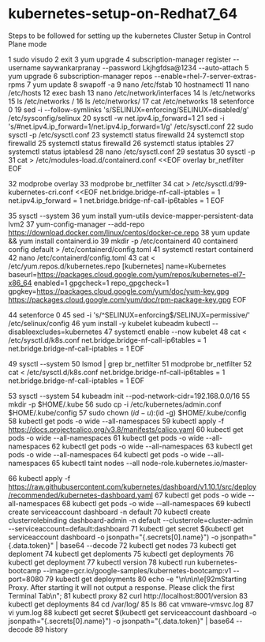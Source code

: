 # kubernetes-setup-on-Redhat7_64
Steps to be followed for setting up the kubernetes Cluster Setup in Control Plane mode


1  sudo visudo
2  exit
3  yum upgrade
4  subscription-manager register --username saywankarpranay --password Lkjhgfdsa@1234 --auto-attach
5  yum upgrade
6  subscription-manager repos --enable=rhel-7-server-extras-rpms
7  yum update
8  swapoff -a
9  nano /etc/fstab
10  hostnamectl
11  nano /etc/hosts
12  exec bash
13  nano /etc/network/interfaces
14  ls /etc/networks
15  ls /etc/networks /
16  ls /etc/networks/
17  cat /etc/networks
18  setenforce 0
19  sed -i --follow-symlinks 's/SELINUX=enforcing/SELINUX=disabled/g' /etc/sysconfig/selinux
20  sysctl -w net.ipv4.ip_forward=1
21  sed -i 's/#net.ipv4.ip_forward=1/net.ipv4.ip_forward=1/g' /etc/sysctl.conf
22  sudo sysctl -p /etc/sysctl.conf
23  systemctl status firewalld
24  systemctl stop firewalld
25  systemctl status firewalld
26  systemctl status iptables
27  systemctl status iptablesd
28  nano /etc/sysctl.conf
29  sestatus
30  sysctl -p
31  cat > /etc/modules-load.d/containerd.conf <<EOF
overlay
br_netfilter
EOF

32  modprobe overlay
33  modprobe br_netfilter
34  cat > /etc/sysctl.d/99-kubernetes-cri.conf <<EOF
net.bridge.bridge-nf-call-iptables  = 1
net.ipv4.ip_forward                 = 1
net.bridge.bridge-nf-call-ip6tables = 1
EOF

35  sysctl --system
36  yum install yum-utils device-mapper-persistent-data lvm2
37  yum-config-manager     --add-repo     https://download.docker.com/linux/centos/docker-ce.repo
38  yum update && yum install containerd.io
39  mkdir -p /etc/containerd
40  containerd config default > /etc/containerd/config.toml
41  systemctl restart containerd
42  nano /etc/containerd/config.toml
43  cat <<EOF > /etc/yum.repos.d/kubernetes.repo
[kubernetes]
name=Kubernetes
baseurl=https://packages.cloud.google.com/yum/repos/kubernetes-el7-x86_64
enabled=1
gpgcheck=1
repo_gpgcheck=1
gpgkey=https://packages.cloud.google.com/yum/doc/yum-key.gpg https://packages.cloud.google.com/yum/doc/rpm-package-key.gpg
EOF

44  setenforce 0
45  sed -i 's/^SELINUX=enforcing$/SELINUX=permissive/' /etc/selinux/config
46  yum install -y kubelet kubeadm kubectl --disableexcludes=kubernetes
47  systemctl enable --now kubelet
48  cat <<EOF >  /etc/sysctl.d/k8s.conf
net.bridge.bridge-nf-call-ip6tables = 1
net.bridge.bridge-nf-call-iptables = 1
EOF

49  sysctl --system
50  lsmod | grep br_netfilter
51  modprobe br_netfilter
52  cat <<EOF >  /etc/sysctl.d/k8s.conf
net.bridge.bridge-nf-call-ip6tables = 1
net.bridge.bridge-nf-call-iptables = 1
EOF

53  sysctl --system
54  kubeadm init --pod-network-cidr=192.168.0.0/16
55  mkdir -p $HOME/.kube
56  sudo cp -i /etc/kubernetes/admin.conf $HOME/.kube/config
57  sudo chown $(id -u):$(id -g) $HOME/.kube/config
58  kubectl get pods -o wide --all-namespaces
59  kubectl apply -f https://docs.projectcalico.org/v3.8/manifests/calico.yaml
60  kubectl get pods -o wide --all-namespaces
61  kubectl get pods -o wide --all-namespaces
62  kubectl get pods -o wide --all-namespaces
63  kubectl get pods -o wide --all-namespaces
64  kubectl get pods -o wide --all-namespaces
65  kubectl taint nodes --all node-role.kubernetes.io/master-



66  kubectl apply -f https://raw.githubusercontent.com/kubernetes/dashboard/v1.10.1/src/deploy/recommended/kubernetes-dashboard.yaml
67  kubectl get pods -o wide --all-namespaces
68  kubectl get pods -o wide --all-namespaces
69  kubectl create serviceaccount dashboard -n default
70  kubectl create clusterrolebinding dashboard-admin -n default --clusterrole=cluster-admin --serviceaccount=default:dashboard
71  kubectl get secret $(kubectl get serviceaccount dashboard -o jsonpath="{.secrets[0].name}") -o jsonpath="{.data.token}" | base64 --decode
72  kubectl get nodes
73  kubectl get deploment
74  kubectl get deploments
75  kubectl get deployments
76  kubectl get deployment
77  kubectl version
78  kubectl run kubernetes-bootcamp --image=gcr.io/google-samples/kubernetes-bootcamp:v1 --port=8080
79  kubectl get deployments
80  echo -e "\n\n\n\e[92mStarting Proxy. After starting it will not output a response. Please click the first Terminal Tab\n";
81  kubectl proxy
82  curl http://localhost:8001/version
83  kubectl get deployments
84   cd /var/log/
85  ls
86  cat vmware-vmsvc.log
87  vi yum.log
88  kubectl get secret $(kubectl get serviceaccount dashboard -o jsonpath="{.secrets[0].name}") -o jsonpath="{.data.token}" | base64 --decode
89  history
